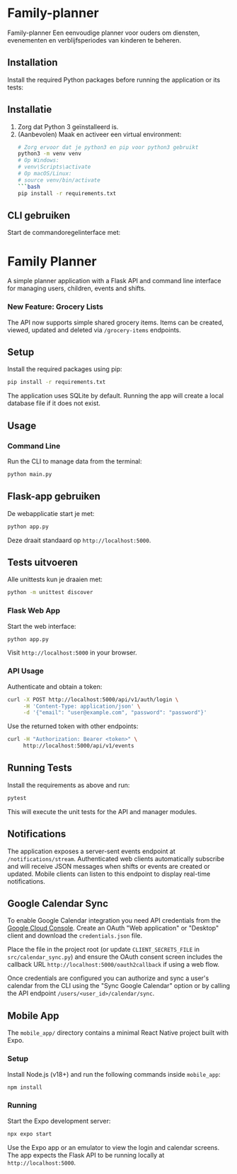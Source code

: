 
# Family-planner

Family-planner
Een eenvoudige planner voor ouders om diensten, evenementen en verblijfsperiodes van kinderen te beheren.

## Installation

Install the required Python packages before running the application or its tests:

## Installatie

1. Zorg dat Python 3 geïnstalleerd is.
2. (Aanbevolen) Maak en activeer een virtual environment:
   ```bash
   # Zorg ervoor dat je python3 en pip voor python3 gebruikt
   python3 -m venv venv
   # Op Windows:
   # venv\Scripts\activate
   # Op macOS/Linux:
   # source venv/bin/activate
   ```bash
   pip install -r requirements.txt
   ```

## CLI gebruiken

Start de commandoregelinterface met:

# Family Planner

A simple planner application with a Flask API and command line interface for managing users, children, events and shifts.

### New Feature: Grocery Lists

The API now supports simple shared grocery items. Items can be created,
viewed, updated and deleted via `/grocery-items` endpoints.

## Setup

Install the required packages using pip:


```bash
pip install -r requirements.txt
```


The application uses SQLite by default. Running the app will create a local database file if it does not exist.

## Usage

### Command Line
Run the CLI to manage data from the terminal:


```bash
python main.py
```


## Flask-app gebruiken

De webapplicatie start je met:
```bash
python app.py
```
Deze draait standaard op `http://localhost:5000`.

## Tests uitvoeren

Alle unittests kun je draaien met:
```bash
python -m unittest discover
```

### Flask Web App
Start the web interface:

```bash
python app.py
```

Visit `http://localhost:5000` in your browser.

### API Usage

Authenticate and obtain a token:

```bash
curl -X POST http://localhost:5000/api/v1/auth/login \
     -H 'Content-Type: application/json' \
     -d '{"email": "user@example.com", "password": "password"}'
```

Use the returned token with other endpoints:

```bash
curl -H "Authorization: Bearer <token>" \
     http://localhost:5000/api/v1/events
```

## Running Tests

Install the requirements as above and run:

```bash
pytest
```

This will execute the unit tests for the API and manager modules.


## Notifications

The application exposes a server-sent events endpoint at `/notifications/stream`.
Authenticated web clients automatically subscribe and will receive JSON messages
when shifts or events are created or updated. Mobile clients can listen to this
endpoint to display real-time notifications.

## Google Calendar Sync

To enable Google Calendar integration you need API credentials from the
[Google Cloud Console](https://console.cloud.google.com/). Create an OAuth
"Web application" or "Desktop" client and download the `credentials.json` file.

Place the file in the project root (or update `CLIENT_SECRETS_FILE` in
`src/calendar_sync.py`) and ensure the OAuth consent screen includes the
callback URL `http://localhost:5000/oauth2callback` if using a web flow.

Once credentials are configured you can authorize and sync a user's calendar
from the CLI using the "Sync Google Calendar" option or by calling the API
endpoint `/users/<user_id>/calendar/sync`.

## Mobile App

The `mobile_app/` directory contains a minimal React Native project built with Expo.

### Setup

Install Node.js (v18+) and run the following commands inside `mobile_app`:

```bash
npm install
```

### Running

Start the Expo development server:

```bash
npx expo start
```

Use the Expo app or an emulator to view the login and calendar screens. The app expects the Flask API to be running locally at `http://localhost:5000`.



